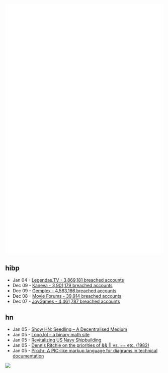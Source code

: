 ![Metrics](https://raw.githubusercontent.com/phixion/phixion/master/metrics.svg)

## hibp

<!--
for https://github.com/phixion/phixion/blob/main/.github/workflows/feeds.yml
-->
<!--START_SECTION:haveibeenpwnd-->
- Jan 04 - [Legendas.TV - 3,869,181 breached accounts](https://haveibeenpwned.com/PwnedWebsites#LegendasTV)
- Dec 09 - [Kaneva - 3,901,179 breached accounts](https://haveibeenpwned.com/PwnedWebsites#Kaneva)
- Dec 09 - [Gemplex - 4,563,166 breached accounts](https://haveibeenpwned.com/PwnedWebsites#Gemplex)
- Dec 08 - [Movie Forums - 39,914 breached accounts](https://haveibeenpwned.com/PwnedWebsites#MovieForums)
- Dec 07 - [JoyGames - 4,461,787 breached accounts](https://haveibeenpwned.com/PwnedWebsites#JoyGames)
<!--END_SECTION:haveibeenpwnd-->

## hn

<!--
for https://github.com/phixion/phixion/blob/main/.github/workflows/feeds.yml
-->
<!--START_SECTION:hn-->
- Jan 05 - [Show HN: Seedling – A Decentralised Medium](https://seedling-d.app)
- Jan 05 - [Looo.lol – a binary math site](https://looo.lol/)
- Jan 05 - [Revitalizing US Navy Shipbuilding](https://austinvernon.site/blog/navyshipbuilding.html)
- Jan 05 - [Dennis Ritchie on the priorities of && || vs. == etc. (1982)](https://www.lysator.liu.se/c/dmr-on-or.html)
- Jan 05 - [Pikchr: A PIC-like markup language for diagrams in technical documentation](https://pikchr.org/home/doc/trunk/homepage.md)
<!--END_SECTION:hn-->

<!--
for https://yhype.me
-->
![](https://hit.yhype.me/github/profile?user_id=13013670)
